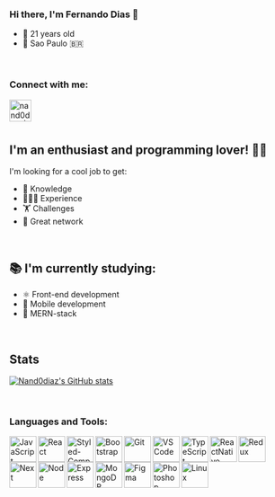 ### Hi there, I'm Fernando Dias 👋

- 📅 21 years old
- 📍 Sao Paulo 🇧🇷

<br />

### Connect with me:

[<img align="left" alt="nand0diaz | LinkedIn" width="39px" src="https://cdn.jsdelivr.net/npm/simple-icons@v3/icons/linkedin.svg" /><br />][linkedin]

<br />

## I'm an enthusiast and programming lover! 💪🏽

I'm looking for a cool job to get:
- 🧠 Knowledge
- 👨🏽‍💻 Experience
- 🏋️ Challenges
- 👥 Great network

<br />

## 📚 I'm currently studying:

- ⚛️ Front-end development
- 📱 Mobile development
- 🚀 MERN-stack

<br />

## Stats

[![Nand0diaz's GitHub stats](https://github-readme-stats.vercel.app/api?username=nand0diaz)](https://github.com/nand0diaz/github-readme-stats)

<br />

### Languages and Tools:

<div>
<img align="left" alt="JavaScript" width="48px" height="46px" src="https://miro.medium.com/max/1110/1*S-nV902O1yWwpFbxn0P_xA.png"/>
<img align="left" alt="React" width="48px" height="46px" src="https://res.cloudinary.com/practicaldev/image/fetch/s--qo_Wp38Z--/c_limit%2Cf_auto%2Cfl_progressive%2Cq_auto%2Cw_880/https://dev-to-uploads.s3.amazonaws.com/i/e0nl7ziy1la7bpwj7rsp.png"/>
<img align="left" alt="Styled-Components" width="48px" height="46px" src="https://styled-components.com/atom.png"/>
<img align="left" alt="Bootstrap" width="48px" height="46px" src="https://getbootstrap.com/docs/4.0/assets/brand/bootstrap-social-logo.png"/>
<img align="left" alt="Git" width="48px" height="46px" src="https://3.bp.blogspot.com/-xhNpNJJyQhk/XIe4GY78RQI/AAAAAAAAItc/ouueFUj2Hqo5dntmnKqEaBJR4KQ4Q2K3ACK4BGAYYCw/s1600/logo%2Bgit%2Bicon.png"/>
<img align="left" alt="VSCode" width="48px" height="46px" src="https://northcreation.agency/assets/Uploads/VSCode__FitWzEwMDAsMTAwMF0.png"/>


<img align="left" alt="TypeScript" width="48px" height="46px" src="https://miro.medium.com/max/816/1*mn6bOs7s6Qbao15PMNRyOA.png"/>
<img align="left" alt="ReactNative" width="48px" height="46px" src="https://res.cloudinary.com/practicaldev/image/fetch/s--qo_Wp38Z--/c_limit%2Cf_auto%2Cfl_progressive%2Cq_auto%2Cw_880/https://dev-to-uploads.s3.amazonaws.com/i/e0nl7ziy1la7bpwj7rsp.png"/>
<img align="left" alt="Redux" width="48px" height="46px" src="https://www.nicepng.com/png/detail/178-1787594_redux-redux-logo-svg.png"/>
<img align="left" alt="Next" width="48px" height="46px" src="https://cdn.auth0.com/blog/logos/nextjs-logo.png"/>
<img align="left" alt="Node" width="48px" height="46px" src="https://www.secret-source.eu/wp-content/uploads/2017/11/node-js-logo.jpg"/>
<img align="left" alt="Express" width="48px" height="46px" src="https://expressjs.com/images/express-facebook-share.png"/>
<img align="left" alt="MongoDB" width="48px" height="46px" src="https://cdn.icon-icons.com/icons2/2415/PNG/512/mongodb_original_wordmark_logo_icon_146425.png"/>
<img align="left" alt="Figma" width="48px" height="46px" src="https://4.bp.blogspot.com/-LiJZ5I8E7K8/XIe_GeI5glI/AAAAAAAAIuw/4Awu8j8r0P8TKBXzyxyslHEfplOlK9-6QCK4BGAYYCw/s1600/icon%2Bfigma%2Bvector.png"/>
<img align="left" alt="Photoshop" width="48px" height="46px" src="https://seeklogo.com/images/A/adobe-photoshop-logo-7B88D7B5AA-seeklogo.com.png"/>
<img align="left" alt="Linux" width="48px" height="46px" src="https://i.pinimg.com/originals/c7/b8/11/c7b8113247fecd83bd9b5ed5bd3f34d5.png"/>
</div>


[linkedin]: https://www.linkedin.com/in/fernando-d-6b1115179/
